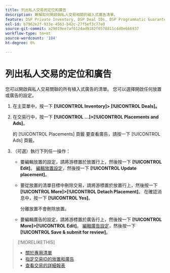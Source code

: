 ```yaml
---
title: 列出私人交易的定位和廣告
description: 瞭解如何開啟與私人交易相關的植入式廣告清單。
feature: DSP Private Inventory, DSP Deal IDs, DSP Programmatic Guaranteed Deals
exl-id: b7962e2f-933e-4563-b42c-27f5ef3c77e0
source-git-commit: a29019ee7af0124ad9182f0578811c4d0e666937
workflow-type: tm+mt
source-wordcount: '184'
ht-degree: 0%

---
```


# 列出私人交易的定位和廣告

您可以開啟與私人交易關聯的所有植入式廣告的清單。 您可以選擇開啟任何放置或廣告的設定。

1. 在主菜單中，按一下 **[!UICONTROL Inventory]> [!UICONTROL Deals]。**

1. 在交易行中，按一下  **[!UICONTROL ...]>[!UICONTROL Placements and Ads]**。

   的 [!UICONTROL Placements] 頁籤 要查看廣告，請按一下 [!UICONTROL Ads] 頁籤。

1. （可選）執行下列任一操作：

   * 要編輯放置的設定，請將游標置於放置行上，然後按一下 **[!UICONTROL Edit]**。 [編輯放置設定](/help/dsp/campaign-management/placements/placement-settings.md)，然後按一下 **[!UICONTROL Update placement]**。

   * 要從放置的清單目標中刪除交易，請將游標置於放置行上，然後按一下 **[!UICONTROL More]>[!UICONTROL Detach Placement]**。 在確認消息中，按一下 **[!UICONTROL Yes]**。

      分離放置不會刪除放置。

   * 要編輯廣告的設定，請將游標置於廣告行上，然後按一下 **[!UICONTROL More]>[!UICONTROL Edit]**。 [編輯廣告設定](/help/dsp/campaign-management/ads/ad-edit.md)，然後按一下 **[!UICONTROL Save & submit for review]**。

>[!MORELIKETHIS]
>
>* [關於專用清單](private-inventory-about.md)
>* [指定交易ID的放置和廣告](deal-id-attach-placements.md)
>* [查看交易的詳細報表](deal-view-report.md)


